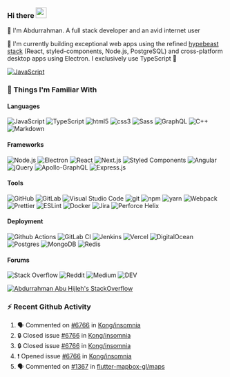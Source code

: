### Hi there <img src="https://media.giphy.com/media/hvRJCLFzcasrR4ia7z/giphy.gif" width="25px" height="25px">

📝 I'm Abdurrahman. A full stack developer and an avid internet user

💼 I'm currently building exceptional web apps using the refined [hypebeast stack](https://twitter.com/benawad/status/1357899806543347713) (React, styled-components, Node.js, PostgreSQL) and cross-platform desktop apps using Electron. I exclusively use TypeScript 🚀

[<img alt="JavaScript" src="https://img.shields.io/badge/LinkedIn-0077B5?style=flat-square&logo=linkedin&logoColor=white" />](https://www.linkedin.com/in/aabuhijleh)

### 🔭 Things I'm Familiar With

#### Languages

<p>
<img alt="JavaScript" src="https://img.shields.io/badge/-JavaScript_(ES6+)-%23323330.svg?style=flat-square&logo=javascript&logoColor=%23F7DF1E"/>
<img alt="TypeScript" src="https://img.shields.io/badge/-TypeScript-007ACC?style=flat-square&logo=typescript&logoColor=white" />
<img alt="html5" src="https://img.shields.io/badge/-HTML5-E34F26?style=flat-square&logo=html5&logoColor=white" />
<img alt="css3" src="https://img.shields.io/badge/-CSS3-1572B6?style=flat-square&logo=css3&logoColor=white" />
<img alt="Sass" src="https://img.shields.io/badge/-Sass-CC6699?style=flat-square&logo=sass&logoColor=white" />
<img alt="GraphQL" src="https://img.shields.io/badge/-GraphQL-E10098?style=flat-square&logo=graphql&logoColor=white" />
<img alt="C++" src="https://img.shields.io/badge/-C++-%2300599C.svg?&style=flat-sqaure&logo=c%2B%2B&ogoColor=white"/>
<img alt="Markdown" src="https://img.shields.io/badge/-Markdown-%23000000.svg?&style=flat-sqaure&logo=markdown&logoColor=white"/>
</p>

#### Frameworks

<p>
<img alt="Node.js" src="https://img.shields.io/badge/-Node.js-43853d?style=flat-square&logo=Node.js&logoColor=white" />
<img alt="Electron" src="https://img.shields.io/badge/-Electron-47848F?style=flat-square&logo=electron&logoColor=white" />
<img alt="React" src="https://img.shields.io/badge/-React-45b8d8?style=flat-square&logo=react&logoColor=white" />
<img alt="Next.js" src="https://img.shields.io/badge/-Next.js-000000?style=flat-square&logo=next.js&logoColor=white">
<img alt="Styled Components" src="https://img.shields.io/badge/-Styled_Components-DB7093?style=flat-sqaure&logo=styled-components&logoColor=white"/>
<img alt="Angular" src="https://img.shields.io/badge/-Angular-%23DD0031.svg?style=flat-square&logo=angular&logoColor=white"/>
<img alt="jQuery" src="https://img.shields.io/badge/-jQuery-%230769AD.svg?&style=flat-sqaure&logo=jquery&logoColor=white"/>
<img alt="Apollo-GraphQL" src="https://img.shields.io/badge/-Apollo_GraphQL-311C87?style=flat-sqaure&logo=apollo-graphql"/>
<img alt="Express.js" src="https://img.shields.io/badge/-Express.js-%23404d59.svg?&style=flat-sqaure"/>
</p>

#### Tools

<p>
<img alt="GitHub" src="https://img.shields.io/badge/-GitHub-181717?style=flat-square&logo=github&logoColor=white" />
<img alt="GitLab" src="https://img.shields.io/badge/-GitLab-%23181717.svg?&style=flat-sqaure&logo=gitlab&logoColor=white"/>
<img alt="Visual Studio Code" src="https://img.shields.io/badge/-Visual%20Studio%20Code-007ACC?style=flat-square&logo=visual-studio-code&logoColor=white" />
<img alt="git" src="https://img.shields.io/badge/-Git-F05032?style=flat-square&logo=git&logoColor=white" />
<img alt="npm" src="https://img.shields.io/badge/-npm-CB3837?style=flat-square&logo=npm&logoColor=white" />
<img alt="yarn" src="https://img.shields.io/badge/-Yarn-2C8EBB?style=flat-square&logo=yarn&logoColor=white" />
<img alt="Webpack" src="https://img.shields.io/badge/-Webpack-8DD6F9?style=flat-square&logo=webpack&logoColor=white" />
<img alt="Prettier" src="https://img.shields.io/badge/-Prettier-F7B93E?style=flat-square&logo=prettier&logoColor=white" />
<img alt="ESLint" src="https://img.shields.io/badge/-ESLint-4B32C3?style=flat-square&logo=eslint&logoColor=white" />
<img alt="Docker" src="https://img.shields.io/badge/-Docker-%230db7ed.svg?&style=flat-square&logo=docker&logoColor=white"/>
<img alt="Jira" src="https://img.shields.io/badge/-Jira-0052CC?style=flat-square&logo=jira-software&logoColor=white" />
<img alt="Perforce Helix" src="https://img.shields.io/badge/-Perforce%20Helix-404040?style=flat-square&logo=Perforce&logoColor=white" />
</p>

#### Deployment

<p>
<img alt="Github Actions" src="https://img.shields.io/badge/-Github_Actions-2088FF?style=flat-square&logo=github-actions&logoColor=white" />
<img alt="GitLab CI" src="https://img.shields.io/badge/-GitLabCI-%23181717.svg?&style=flat-sqaure&logo=gitlab&logoColor=white"/>
<img alt="Jenkins" src="https://img.shields.io/badge/-Jenkins-%232C5263.svg?&style=flat-sqaure&logo=jenkins&logoColor=white"/>
<img alt="Vercel" src="https://img.shields.io/badge/-Vercel-000000?style=flat-square&logo=vercel&logoColor=white" />
<img alt="DigitalOcean" src="https://img.shields.io/badge/-DigitalOcean-0080FF?style=flat-square&logo=DigitalOcean&logoColor=white" />
<img alt="Postgres" src ="https://img.shields.io/badge/-Postgres-%23316192.svg?&style=flat-sqaure&logo=postgresql&logoColor=white"/>
<img alt="MongoDB" src ="https://img.shields.io/badge/MongoDB-%234ea94b.svg?style=flat-sqaure&logo=mongodb&logoColor=white"/>
<img alt="Redis" src="https://img.shields.io/badge/-Redis-DC382D?style=flat-square&logo=redis&logoColor=white" />
</p>

#### Forums

<p>
<img alt="Stack Overflow" src="https://img.shields.io/badge/-StackOverflow-FE7A16?style=flat-square&logo=stack-overflow&logoColor=white"/>
<img alt="Reddit" src="https://img.shields.io/badge/-reddit-%23FF4500.svg?&style=flat-square&logo=Reddit&logoColor=white"/>
<img alt="Medium" src="https://img.shields.io/badge/-Medium-12100E?style=flat-square&logo=medium&logoColor=white"/>
<img alt="DEV" src="https://img.shields.io/badge/-DEV.TO-0A0A0A?style=flat-square&logo=dev.to&logoColor=white"/>
</p>

[![Abdurrahman Abu Hijleh's StackOverflow](https://github-readme-stackoverflow.vercel.app/?userID=9698583&theme=dark&layout=compact)](https://stackoverflow.com/users/9698583/aabuhijleh)

### ⚡ Recent Github Activity

<!--START_SECTION:activity-->

1. 🗣 Commented on [#6766](https://github.com/Kong/insomnia/issues/6766#issuecomment-1805337418) in [Kong/insomnia](https://github.com/Kong/insomnia)
2. 🔒 Closed issue [#6766](https://github.com/Kong/insomnia/issues/6766) in [Kong/insomnia](https://github.com/Kong/insomnia)
3. 🔒 Closed issue [#6766](https://github.com/Kong/insomnia/issues/6766) in [Kong/insomnia](https://github.com/Kong/insomnia)
4. ❗ Opened issue [#6766](https://github.com/Kong/insomnia/issues/6766) in [Kong/insomnia](https://github.com/Kong/insomnia)
5. 🗣 Commented on [#1367](https://github.com/flutter-mapbox-gl/maps/issues/1367#issuecomment-1717449639) in [flutter-mapbox-gl/maps](https://github.com/flutter-mapbox-gl/maps)

<!--END_SECTION:activity-->
